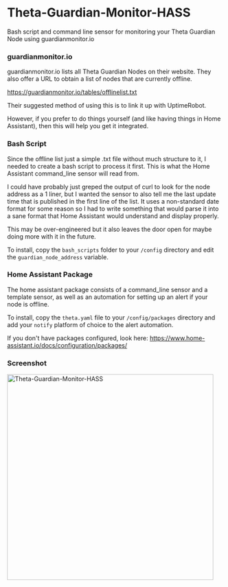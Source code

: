 # Theta-Guardian-Monitor-HASS
Bash script and command line sensor for monitoring your Theta Guardian Node using guardianmonitor.io

### guardianmonitor.io 

guardianmonitor.io lists all Theta Guardian Nodes on their website.  They also offer a URL to obtain a list of nodes that are currently offline.

https://guardianmonitor.io/tables/offlinelist.txt

Their suggested method of using this is to link it up with UptimeRobot.

However, if you prefer to do things yourself (and like having things in Home Assistant), then this will help you get it integrated.

### Bash Script

Since the offline list just a simple .txt file without much structure to it, I needed to create a bash script to process it first.  This is what the Home Assistant command_line sensor will read from.

I could have probably just greped the output of curl to look for the node address as a 1 liner, but I wanted the sensor to also tell me the last update time that is published in the first line of the list.  It uses a non-standard date format for some reason so I had to write something that would parse it into a sane format that Home Assistant would understand and display properly.  

This may be over-engineered but it also leaves the door open for maybe doing more with it in the future.

To install, copy the `bash_scripts` folder to your `/config` directory and edit the `guardian_node_address` variable.

### Home Assistant Package

The home assistant package consists of a command_line sensor and a template sensor, as well as an automation for setting up an alert if your node is offline.

To install, copy the `theta.yaml` file to your `/config/packages` directory and add your `notify` platform of choice to the alert automation.

If you don't have packages configured, look here:
https://www.home-assistant.io/docs/configuration/packages/

### Screenshot

<img width="480" alt="Theta-Guardian-Monitor-HASS" src="https://user-images.githubusercontent.com/1100001/120906583-54451a00-c620-11eb-8bbf-18618cf33314.png">
